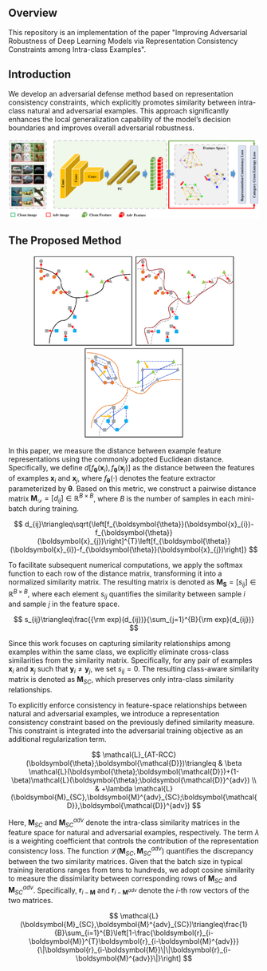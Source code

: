 Overview
----

This repository is an implementation of the paper "Improving Adversarial Robustness of Deep Learning Models via Representation Consistency Constraints among Intra-class Examples".

Introduction
----

We develop an adversarial defense method based on representation consistency constraints, which explicitly promotes similarity between intra-class natural and adversarial examples. This approach significantly enhances the local generalization capability of the model’s decision boundaries and improves overall adversarial robustness.

<p><img src="./overview.png" alt="test" width="1000"></p>

The Proposed Method
----

<p align="center">
<img src="./fig-1.png" width=200/>
<img src="./fig-2.png" width=200/>
<img src="./fig-3.png" width=200/>
</p>

In this paper, we measure the distance between example feature representations using the commonly adopted Euclidean distance. Specifically, we define $d\left[f_{\boldsymbol{\theta}}(\boldsymbol{x}_{i}), f_{\boldsymbol{\theta}}(\boldsymbol{x}_{j})\right]$ as the distance between the features of examples $\boldsymbol{x}_i$ and $\boldsymbol{x}_j$, where $f_{\boldsymbol{\theta}}(\cdot)$ denotes the feature extractor parameterized by $\boldsymbol{\theta}$. Based on this metric, we construct a pairwise distance matrix $\boldsymbol{M}_{\mathcal{D}} = [d_{ij}] \in \mathbb{R}^{B \times B}$, where $B$ is the number of samples in each mini-batch during training.

$$
d_{ij}\triangleq\sqrt{\left[f_{\boldsymbol{\theta}}(\boldsymbol{x}_{i})-f_{\boldsymbol{\theta}}(\boldsymbol{x}_{j})\right]^{T}\left[f_{\boldsymbol{\theta}}(\boldsymbol{x}_{i})-f_{\boldsymbol{\theta}}(\boldsymbol{x}_{j})\right]}
$$

To facilitate subsequent numerical computations, we apply the softmax function to each row of the distance matrix, transforming it into a normalized similarity matrix. The resulting matrix is denoted as $\boldsymbol{M_{S}} = [s_{ij}] \in \mathbb{R}^{B \times B}$, where each element $s_{ij}$ quantifies the similarity between sample $i$ and sample $j$ in the feature space.

$$
s_{ij}\triangleq\frac{{\rm exp}(d_{ij})}{\sum_{j=1}^{B}{\rm exp}(d_{ij})}
$$

Since this work focuses on capturing similarity relationships among examples within the same class, we explicitly eliminate cross-class similarities from the similarity matrix. Specifically, for any pair of examples $\boldsymbol{x}_i$ and $\boldsymbol{x}_j$ such that $\boldsymbol{y}_i \neq \boldsymbol{y}_j$, we set $s_{ij} = 0$. The resulting class-aware similarity matrix is denoted as $\boldsymbol{M}_{SC}$, which preserves only intra-class similarity relationships.

To explicitly enforce consistency in feature-space relationships between natural and adversarial examples, we introduce a representation consistency constraint based on the previously defined similarity measure. This constraint is integrated into the adversarial training objective as an additional regularization term.

$$
\mathcal{L}_{AT-RCC}(\boldsymbol{\theta};\boldsymbol{\mathcal{D}})\triangleq &
    \beta \mathcal{L}(\boldsymbol{\theta};\boldsymbol{\mathcal{D}})+(1-\beta)\mathcal{L}(\boldsymbol{\theta};\boldsymbol{\mathcal{D}}^{adv}) \\ & +\lambda \mathcal{L}(\boldsymbol{M}_{SC},\boldsymbol{M}^{adv}_{SC};\boldsymbol{\mathcal{D}},\boldsymbol{\mathcal{D}}^{adv})
$$

Here, $\boldsymbol{M}_{SC}$ and $\boldsymbol{M}_{SC}^{adv}$ denote the intra-class similarity matrices in the feature space for natural and adversarial examples, respectively. The term $\lambda$ is a weighting coefficient that controls the contribution of the representation consistency loss. The function $\mathcal{L}(\boldsymbol{M}_{SC}, \boldsymbol{M}_{SC}^{adv})$ quantifies the discrepancy between the two similarity matrices. Given that the batch size in typical training iterations ranges from tens to hundreds, we adopt cosine similarity to measure the dissimilarity between corresponding rows of $\boldsymbol{M}_{SC}$ and $\boldsymbol{M}_{SC}^{adv}$. Specifically, $\boldsymbol{r}_{i-\boldsymbol{M}}$ and $\boldsymbol{r}_{i-\boldsymbol{M}^{adv}}$ denote the $i$-th row vectors of the two matrices.

$$
\mathcal{L}(\boldsymbol{M}_{SC},\boldsymbol{M}^{adv}_{SC})\triangleq\frac{1}{B}\sum_{i=1}^{B}\left[1-\frac{\boldsymbol{r}_{i-\boldsymbol{M}}^{T}\boldsymbol{r}_{i-\boldsymbol{M}^{adv}}}{\|\boldsymbol{r}_{i-\boldsymbol{M}}\|\|\boldsymbol{r}_{i-\boldsymbol{M}^{adv}}\|}\right]
$$
